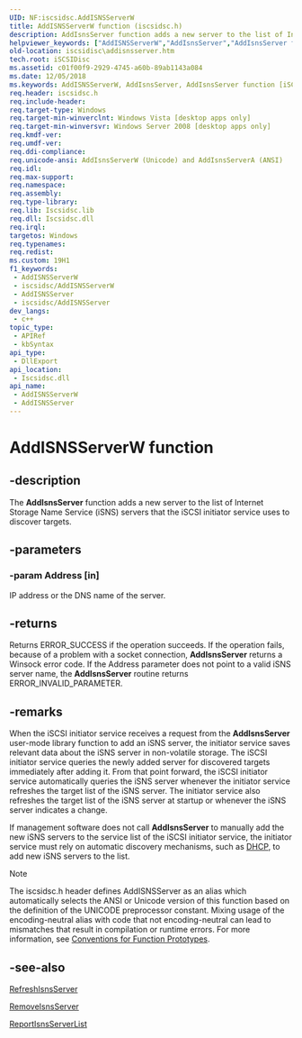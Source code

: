 ```yaml
---
UID: NF:iscsidsc.AddISNSServerW
title: AddISNSServerW function (iscsidsc.h)
description: AddIsnsServer function adds a new server to the list of Internet Storage Name Service (iSNS) servers that the iSCSI initiator service uses to discover targets.
helpviewer_keywords: ["AddISNSServerW","AddIsnsServer","AddIsnsServer function [iSCSI Discovery Library API]","AddIsnsServerA","AddIsnsServerW","iscsidisc.addisnsserver","iscsidsc/AddIsnsServer","iscsidsc/AddIsnsServerA","iscsidsc/AddIsnsServerW"]
old-location: iscsidisc\addisnsserver.htm
tech.root: iSCSIDisc
ms.assetid: c01f00f9-2929-4745-a60b-89ab1143a084
ms.date: 12/05/2018
ms.keywords: AddISNSServerW, AddIsnsServer, AddIsnsServer function [iSCSI Discovery Library API], AddIsnsServerA, AddIsnsServerW, iscsidisc.addisnsserver, iscsidsc/AddIsnsServer, iscsidsc/AddIsnsServerA, iscsidsc/AddIsnsServerW
req.header: iscsidsc.h
req.include-header: 
req.target-type: Windows
req.target-min-winverclnt: Windows Vista [desktop apps only]
req.target-min-winversvr: Windows Server 2008 [desktop apps only]
req.kmdf-ver: 
req.umdf-ver: 
req.ddi-compliance: 
req.unicode-ansi: AddIsnsServerW (Unicode) and AddIsnsServerA (ANSI)
req.idl: 
req.max-support: 
req.namespace: 
req.assembly: 
req.type-library: 
req.lib: Iscsidsc.lib
req.dll: Iscsidsc.dll
req.irql: 
targetos: Windows
req.typenames: 
req.redist: 
ms.custom: 19H1
f1_keywords:
 - AddISNSServerW
 - iscsidsc/AddISNSServerW
 - AddISNSServer
 - iscsidsc/AddISNSServer
dev_langs:
 - c++
topic_type:
 - APIRef
 - kbSyntax
api_type:
 - DllExport
api_location:
 - Iscsidsc.dll
api_name:
 - AddISNSServerW
 - AddISNSServer
---
```


# AddISNSServerW function


## -description

The <b>AddIsnsServer</b> function adds a new server to the list of Internet Storage Name Service (iSNS) servers that the iSCSI initiator service uses to discover targets.

## -parameters

### -param Address [in]

IP address or the DNS name of the server.

## -returns

Returns ERROR_SUCCESS if the operation succeeds. If the operation fails, because of a problem with a socket connection, <b>AddIsnsServer</b> returns a Winsock error code. If the Address parameter does not point to a valid iSNS server name, the <b>AddIsnsServer</b> routine returns ERROR_INVALID_PARAMETER.

## -remarks

When the iSCSI initiator service receives a request from the <b>AddIsnsServer</b> user-mode library function to add an iSNS server, the initiator service saves relevant data about the iSNS server in non-volatile storage. The iSCSI initiator service queries the newly added server for discovered targets immediately after adding it. From that point forward, the iSCSI initiator service automatically queries the iSNS server whenever the initiator service refreshes the target list of the iSNS server. The initiator service also refreshes the target list of the iSNS server at startup or whenever the iSNS server indicates a change.

If management software does not call <b>AddIsnsServer</b> to manually add the new iSNS servers to the service list of the iSCSI initiator service, the initiator service must rely on automatic discovery mechanisms, such as <a href="/previous-versions/windows/desktop/dhcp/about-dynamic-host-configuration-protocol">DHCP</a>, to add new iSNS servers to the list.





> [!NOTE]
> The iscsidsc.h header defines AddISNSServer as an alias which automatically selects the ANSI or Unicode version of this function based on the definition of the UNICODE preprocessor constant. Mixing usage of the encoding-neutral alias with code that not encoding-neutral can lead to mismatches that result in compilation or runtime errors. For more information, see [Conventions for Function Prototypes](/windows/win32/intl/conventions-for-function-prototypes).

## -see-also

<a href="/previous-versions/windows/desktop/api/iscsidsc/nf-iscsidsc-refreshisnsservera">RefreshIsnsServer</a>



<a href="/previous-versions/windows/desktop/api/iscsidsc/nf-iscsidsc-removeisnsservera">RemoveIsnsServer</a>



<a href="/previous-versions/windows/desktop/api/iscsidsc/nf-iscsidsc-reportisnsserverlista">ReportIsnsServerList</a>

